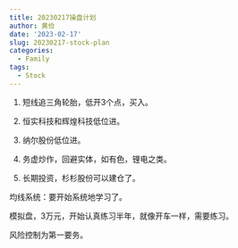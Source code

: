 ```yaml
---
title: 20230217操盘计划
author: 黄俭
date: '2023-02-17'
slug: 20230217-stock-plan
categories:
  - Family
tags:
  - Stock
---
```


1. 短线追三角轮胎，低开3个点，买入。

1. 恒实科技和辉煌科技低位进。

1. 纳尔股份低位进。

1. 务虚炒作，回避实体，如有色，锂电之类。

1. 长期投资，杉杉股份可以建仓了。

均线系统：要开始系统地学习了。

模拟盘，3万元，开始认真练习半年，就像开车一样，需要练习。

风险控制为第一要务。